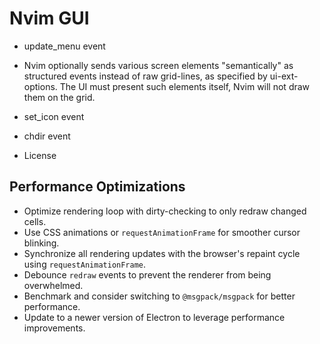 # Nvim GUI

- update_menu event

- Nvim optionally sends various screen elements "semantically" as structured events instead of raw grid-lines,
   as specified by ui-ext-options. The UI must present such elements itself,
    Nvim will not draw them on the grid.

- set_icon event

- chdir event

- License

## Performance Optimizations

- Optimize rendering loop with dirty-checking to only redraw changed cells.
- Use CSS animations or `requestAnimationFrame` for smoother cursor blinking.
- Synchronize all rendering updates with the browser's repaint cycle using `requestAnimationFrame`.
- Debounce `redraw` events to prevent the renderer from being overwhelmed.
- Benchmark and consider switching to `@msgpack/msgpack` for better performance.
- Update to a newer version of Electron to leverage performance improvements.
